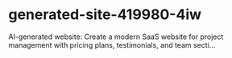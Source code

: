 # generated-site-419980-4iw
AI-generated website: Create a modern SaaS website for project management with pricing plans, testimonials, and team secti...
